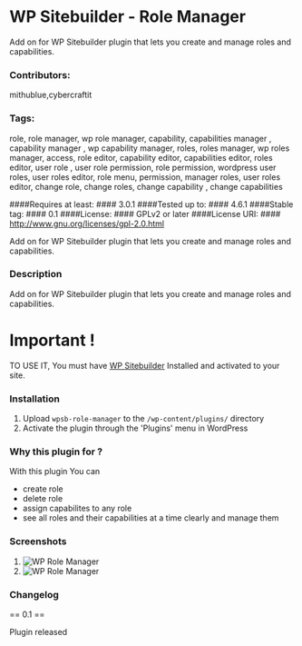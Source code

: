 # WP Sitebuilder - Role Manager
Add on for WP Sitebuilder plugin that lets you create and manage roles and capabilities.

### Contributors: ###
mithublue,cybercraftit 

### Tags: ###
role, role manager, wp role manager, capability, capabilities manager , capability manager , wp capability manager, roles, roles manager, wp roles manager, access, role editor, capability editor, capabilities editor, roles editor, user role , user role permission, role permission, wordpress user roles, user roles editor, role menu, permission, manager roles, user roles editor, change role, change roles, change capability , change capabilities

####Requires at least: ####
3.0.1
####Tested up to: ####
4.6.1
####Stable tag: ####
0.1
####License: ####
GPLv2 or later
####License URI: ####
http://www.gnu.org/licenses/gpl-2.0.html

Add on for WP Sitebuilder plugin that lets you create and manage roles and capabilities.

### Description ###

Add on for WP Sitebuilder plugin that lets you create and manage roles and capabilities.

# Important ! #

TO USE IT, You must have <a href="https://wordpress.org/plugins/wp-sitebuilder/">WP Sitebuilder</a> Installed and activated to your site.

### Installation ###

1. Upload `wpsb-role-manager` to the `/wp-content/plugins/` directory
2. Activate the plugin through the 'Plugins' menu in WordPress

 
### Why this plugin for ? ###

With this plugin You can

* create role 
* delete role
* assign capabilites to any role
* see all roles and their capabilities at a time clearly and manage them

### Screenshots ###

1. ![WP Role Manager](http://mithublue.github.io/images/wpsb-role-manager/screenshot-1.png)
2. ![WP Role Manager](http://mithublue.github.io/images/wpsb-role-manager/screenshot-2.png)


### Changelog ###

== 0.1 ==

Plugin released